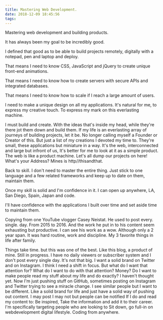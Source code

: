 ```yaml
---
title: Mastering Web Development.
date: 2018-12-09 18:45:56
tags:
---
```


Mastering web development and building products.

It has always been my goal to be incredibly good. 

I defined that good as to be able to build projects
remotely, digitally with a notepad, pen and laptop and deploy.

That means I need to know CSS, JavaScript and jQuery to create unique front-end animations.

That means I need to know how to create servers with secure APIs and integrated databases.

That means I need to know how to scale if I reach a large amount of users.

I need to make a unique design on all my applications. It's natural for me, to express my creative touch. To express my mark on this everlasting machine.

I must build and create. With the ideas that's inside my head, while they're there jot them down and build them. If my life is an everlasting array of journeys of building projects, let it be. No longer calling myself a Founder or Creator of this. But just a list of my creations I devoted my time to. They're small, these applications but miniature in a way. It's the web, interconnected and large but infront of us, It's better for me to look at it as a simple product. The web is like a product machine. Let's all dump our projects on here! What's your Address? Mines is http//thisandthat.

Back to skill. I don't need to master the entire thing. 
Just stick to one language and a few related frameworks and keep up to date on them, maintain them.

Once my skill is solid and I'm confidence in it. I can open up anywhere, LA, San Diego, Spain, Japan and code.

I'll have confidence with the applications I built over time and set aside time to maintain them.

Copying from one YouTube vlogger Casey Neistat. He used to post every. single. day. From 2015 to 2016. And the work he put in to his content seem exhausting but productive. I can see his work as a wow. Although only a 2 year span. It was hard routine, work and discipline. My 3 favorite things in life after family.

Things take time. but this was one of the best. Like this blog, a product of mine. Still in progress. I have no daily viewers or subscriber system and I don't post every single day.  It's not that big. I want a solid brand on Twitter and on Instagram. I think I need a shift in focus. But what do I want that attention for? What do I want to do with that attention? Money? Do I want to make people read my stuff about my life and do exactly? I haven't thought yet. Now I'm just pushing stuff on GitHub, sometimes posting on Instagram and Twitter trying to see a miracle change. I see similar people but I want to be different. Like a solid brand for life and just have a solid way of pushing out  content. I may post I may not but people can be notified If I do and read my content to: Be inspired, Take the information and add it to their career. 
I'm specifically targeting people who are looking to
Sit down, go full-in on webdevelopment digital lifestyle. Coding from anywhere.




